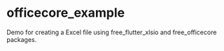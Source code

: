 # officecore_example

Demo for creating a Excel file using free_flutter_xlsio and free_officecore packages.
